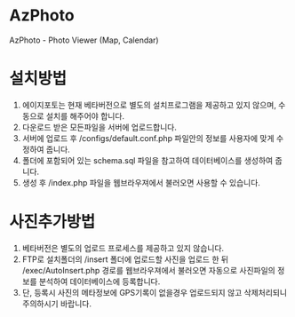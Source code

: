 AzPhoto
=======

AzPhoto - Photo Viewer (Map, Calendar)


설치방법
=======

1. 에이지포토는 현재 베타버전으로 별도의 설치프로그램을 제공하고 있지 않으며, 수동으로 설치를 해주어야 합니다.
2. 다운로드 받은 모든파일을 서버에 업로드합니다.
3. 서버에 업로드 후 /configs/default.conf.php 파일안의 정보를 사용자에 맞게 수정하여 줍니다.
4. 폴더에 포함되어 있는 schema.sql 파일을 참고하여 데이터베이스를 생성하여 줍니다.
5. 생성 후 /index.php 파일을 웹브라우져에서 불러오면 사용할 수 있습니다.


사진추가방법
=======

1. 베타버전은 별도의 업로드 프로세스를 제공하고 있지 않습니다.
2. FTP로 설치폴더의 /insert 폴더에 업로드할 사진을 업로드 한 뒤 /exec/AutoInsert.php 경로를 웹브라우져에서 불러오면 자동으로 사진파일의 정보를 분석하여 데이터베이스에 등록합니다.
3. 단, 등록시 사진의 메타정보에 GPS기록이 없을경우 업로드되지 않고 삭제처리되니 주의하시기 바랍니다.
